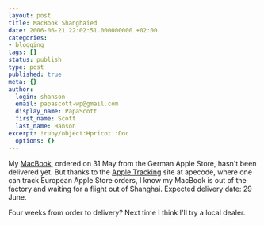 ```yaml
---
layout: post
title: MacBook Shanghaied
date: 2006-06-21 22:02:51.000000000 +02:00
categories:
- blogging
tags: []
status: publish
type: post
published: true
meta: {}
author:
  login: shanson
  email: papascott-wp@gmail.com
  display_name: PapaScott
  first_name: Scott
  last_name: Hanson
excerpt: !ruby/object:Hpricot::Doc
  options: {}
---
```

<p>My <a href="https://www.papascott.de/archives/2006/06/02/mb-13183-cto-white/" title="PapaScott &raquo; Blog Archive &raquo; MB 13/1.83 CTO WHITE">MacBook</a>, ordered on 31 May from the German Apple Store, hasn't been delivered yet. But thanks to the <a href="http://www.apecode.com/appletrack/">Apple Tracking</a> site at apecode, where one can track European Apple Store orders, I know my MacBook is out of the factory and waiting for a flight out of Shanghai. Expected delivery date: 29 June.</p>
<p>Four weeks from order to delivery? Next time I think I'll try a local dealer.</p>
